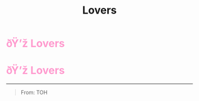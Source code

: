 ﻿---
lang: en-US
title: Lovers
prev: Egoist
next: Rainbow
---
# <font color=#ff9ace>ðŸ’ž <b>Lovers</b></font> <Badge text="Miscellaneous" type="tip" vertical="middle"/>
# <font color=#ff9ace>ðŸ’ž <b>Lovers</b></font> <Badge text="Miscellaneous" type="tip" vertical="middle"/>
---

> From: TOH

